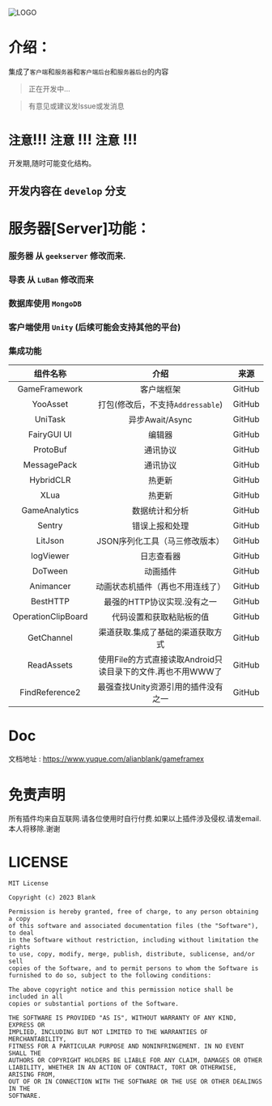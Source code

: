 



![LOGO](https://picss.sunbangyan.cn/2023/10/12/yrt8ap.png)
                                                                                      


# 介绍：
集成了`客户端`和`服务器`和`客户端后台`和`服务器后台`的内容

> 正在开发中...

> 有意见或建议发Issue或发消息

# `注意`!!! `注意` !!! `注意` !!!

开发期,随时可能变化结构。

## 开发内容在 `develop` 分支

# 服务器[Server]功能：

### 服务器  从 `geekserver` 修改而来.

### 导表  从 `LuBan` 修改而来

### 数据库使用 `MongoDB`

### 客户端使用 `Unity` (后续可能会支持其他的平台)

### 集成功能

| 组件名称 | 介绍 | 来源 |
| :----:  | :----: | :----: |
| GameFramework | 客户端框架 | GitHub |
| YooAsset | 打包(修改后，不支持`Addressable`) | GitHub |
| UniTask | 异步Await/Async | GitHub |
| FairyGUI UI | 编辑器 | GitHub |
| ProtoBuf | 通讯协议 | GitHub |
| MessagePack | 通讯协议 | GitHub |
| HybridCLR | 热更新 | GitHub |
| XLua | 热更新 | GitHub |
| GameAnalytics | 数据统计和分析 | GitHub |
| Sentry | 错误上报和处理 | GitHub |
| LitJson | JSON序列化工具（马三修改版本） | GitHub |
| logViewer | 日志查看器 | GitHub |
| DoTween | 动画插件 | GitHub |
| Animancer | 动画状态机插件（再也不用连线了） | GitHub |
| BestHTTP | 最强的HTTP协议实现.没有之一 | GitHub |
| OperationClipBoard | 代码设置和获取粘贴板的值 | GitHub |
| GetChannel | 渠道获取.集成了基础的渠道获取方式 | GitHub |
| ReadAssets | 使用File的方式直接读取Android只读目录下的文件.再也不用WWW了 | GitHub |
| FindReference2 | 最强查找Unity资源引用的插件没有之一 | GitHub |

# Doc

文档地址 : https://www.yuque.com/alianblank/gameframex

# 免责声明

所有插件均来自互联网.请各位使用时自行付费.如果以上插件涉及侵权.请发email.本人将移除.谢谢

# LICENSE

```
MIT License

Copyright (c) 2023 Blank

Permission is hereby granted, free of charge, to any person obtaining a copy
of this software and associated documentation files (the "Software"), to deal
in the Software without restriction, including without limitation the rights
to use, copy, modify, merge, publish, distribute, sublicense, and/or sell
copies of the Software, and to permit persons to whom the Software is
furnished to do so, subject to the following conditions:

The above copyright notice and this permission notice shall be included in all
copies or substantial portions of the Software.

THE SOFTWARE IS PROVIDED "AS IS", WITHOUT WARRANTY OF ANY KIND, EXPRESS OR
IMPLIED, INCLUDING BUT NOT LIMITED TO THE WARRANTIES OF MERCHANTABILITY,
FITNESS FOR A PARTICULAR PURPOSE AND NONINFRINGEMENT. IN NO EVENT SHALL THE
AUTHORS OR COPYRIGHT HOLDERS BE LIABLE FOR ANY CLAIM, DAMAGES OR OTHER
LIABILITY, WHETHER IN AN ACTION OF CONTRACT, TORT OR OTHERWISE, ARISING FROM,
OUT OF OR IN CONNECTION WITH THE SOFTWARE OR THE USE OR OTHER DEALINGS IN THE
SOFTWARE.
```
